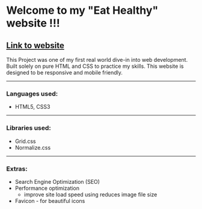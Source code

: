 # Welcome to my "Eat Healthy" website !!!
## [Link to website](https://mohibullahkamal.github.io/eatHealthyWebsite/)


This Project was one of my first real world dive-in into web development. Built solely on pure HTML and CSS to practice my skills. This website is designed to be responsive and mobile friendly.

---

### Languages used:
- HTML5, CSS3
---

### Libraries used:
- Grid.css
- Normalize.css
---

### Extras:
- Search Engine Optimization (SEO)
- Performance optimization 
  - improve site load speed using reduces image file size
- Favicon - for beautiful icons

